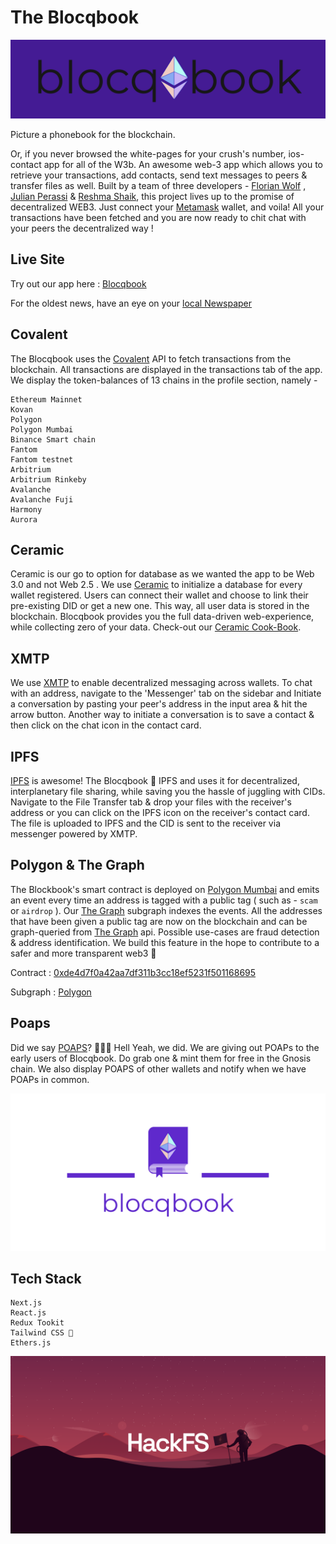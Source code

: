 # The Blocqbook

<!-- ![blocqbookTextSolidBanner](https://user-images.githubusercontent.com/70228821/180654821-224ca13c-9dcc-44de-9f44-16d565c0109b.png) -->

![bbBanner](public/blocqBookLogo/logoText/blocqbookTextSolidBanner.png)

Picture a phonebook for the blockchain.

Or, if you never browsed the white-pages for your crush's number, ios-contact app for all of the W3b.
An awesome web-3 app which allows you to retrieve your transactions, add contacts, send text messages to peers & transfer files as well. Built by a team of three developers - [Florian Wolf](https://github.com/3lLobo) , [Julian Perassi](https://github.com/perassijulian) & [Reshma Shaik](https://github.com/TheReshma), this project lives up to the promise of decentralized WEB3. Just connect your [Metamask](https://metamask.io/) wallet, and voila! All your transactions have been fetched and you are now ready to chit chat with your peers the decentralized way !

## Live Site

Try out our app here : [Blocqbook](https://blocqbook.netlify.app/)

For the oldest news, have an eye on your [local Newspaper](https://twitter.com/blocqbook)

## Covalent

The Blocqbook uses the [Covalent](https://www.covalenthq.com/) API to fetch transactions from the blockchain. All transactions are displayed in the transactions tab of the app. We display the token-balances of 13 chains in the profile section, namely -

```
Ethereum Mainnet
Kovan
Polygon
Polygon Mumbai
Binance Smart chain
Fantom
Fantom testnet
Arbitrium
Arbitrium Rinkeby
Avalanche
Avalanche Fuji
Harmony
Aurora
```

## Ceramic

Ceramic is our go to option for database as we wanted the app to be Web 3.0 and not Web 2.5 . We use [Ceramic](https://ceramic.network/) to initialize a database for every wallet registered. Users can connect their wallet and choose to link their pre-existing DID or get a new one. This way, all user data is stored in the blockchain. Blocqbook provides you the full data-driven web-experience, while collecting zero of your data. Check-out our [Ceramic Cook-Book](./ceramic/ceramicCookBook.md).

## XMTP

We use [XMTP](https://xmtp.com/) to enable decentralized messaging across wallets. To chat with an address, navigate to the 'Messenger' tab on the sidebar and Initiate a conversation by pasting your peer's address in the input area & hit the arrow button. Another way to initiate a conversation is to save a contact & then click on the chat icon in the contact card.

## IPFS

[IPFS](https://ipfs.io/) is awesome! The Blocqbook 💙 IPFS and uses it for decentralized, interplanetary file sharing, while saving you the hassle of juggling with CIDs. Navigate to the File Transfer tab & drop your files with the receiver's address or you can click on the IPFS icon on the receiver's contact card. The file is uploaded to IPFS and the CID is sent to the receiver via messenger powered by XMTP.

## Polygon & The Graph

The Blockbook's smart contract is deployed on [Polygon Mumbai](https://mumbai.polygonscan.com/) and emits an event every time an address is tagged with a public tag ( such as - `scam` or `airdrop` ). Our [The Graph](https://thegraph.com/hosted-service) subgraph indexes the events. All the addresses that have been given a public tag are now on the blockchain and can be graph-queried from [The Graph](https://thegraph.com/hosted-service) api. Possible use-cases are fraud detection & address identification. We build this feature in the hope to contribute to a safer and more transparent web3 🤍

Contract : [0xde4d7f0a42aa7df311b3cc18ef5231f501168695](https://mumbai.polygonscan.com/address/0xde4d7f0a42aa7df311b3cc18ef5231f501168695#events)

Subgraph : [Polygon](https://thegraph.com/hosted-service/subgraph/notthatdumb/contract-polygon)

## Poaps

Did we say [POAPS](https://poap.xyz/)? 🎉🎉🎉
Hell Yeah, we did. We are giving out POAPs to the early users of Blocqbook. Do grab one & mint them for free in the Gnosis chain. We also display POAPS of other wallets and notify when we have POAPs in common.

![blocqbookTextTransparentBannerLight](public/blocqBookLogo/icon/blocqbookTextTransparentBannerLight.png)

## Tech Stack

```
Next.js
React.js
Redux Tookit
Tailwind CSS 💫
Ethers.js
```

![HFs](./public/hacqFSbanner.png)
